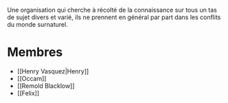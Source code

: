 Une organisation qui cherche à récolté de la connaissance sur tous un tas de sujet divers et varié, ils ne prennent en général par part dans les conflits du monde surnaturel.
# Membres
* [[Henry Vasquez|Henry]]
* [[Occam]]
* [[Remold Blacklow]]
* [[Felix]]